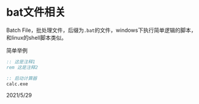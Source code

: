 # bat文件相关

Batch File，批处理文件，后缀为`.bat`的文件，windows下执行简单逻辑的脚本，和linux的shell脚本类似。  

简单举例  
```bat
:: 这是注释1
rem 这是注释2

:: 启动计算器
calc.exe
```


2021/5/29  
